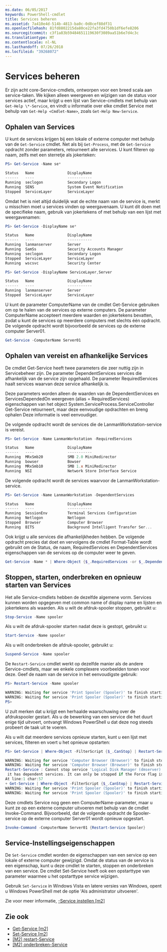 ```yaml
---
ms.date: 06/05/2017
keywords: PowerShell-cmdlet
title: Services beheren
ms.assetid: 7a410e4d-514b-4813-ba0c-0d8cef88df31
ms.openlocfilehash: 81fd8802215da80ce22fa3fd4750b1df6efe8206
ms.sourcegitcommit: c3f1a83b59484651119630f3089aa51b6e7d4c3c
ms.translationtype: MT
ms.contentlocale: nl-NL
ms.lasthandoff: 07/26/2018
ms.locfileid: "39268072"
---
```

# <a name="managing-services"></a>Services beheren

Er zijn acht core-Service-cmdlets, ontworpen voor een breed scala aan service-taken. We kijken alleen weergeven en wijzigen van de status voor services actief, maar krijgt u een lijst van Service-cmdlets met behulp van `Get-Help \*-Service`, en vindt u informatie over elke cmdlet Service met behulp van `Get-Help <Cmdlet-Name>`, zoals `Get-Help New-Service`.

## <a name="getting-services"></a>Ophalen van Services

U kunt de services krijgen bij een lokale of externe computer met behulp van de `Get-Service` cmdlet. Net als bij `Get-Process`, met de `Get-Service` opdracht zonder parameters, retourneert alle services. U kunt filteren op naam, zelfs met een sterretje als jokerteken:

```powershell
PS> Get-Service -Name se*

Status   Name               DisplayName
------   ----               -----------
Running  seclogon           Secondary Logon
Running  SENS               System Event Notification
Stopped  ServiceLayer       ServiceLayer
```

Omdat het is niet altijd duidelijk wat de echte naam van de service is, merkt u misschien moet u services vinden op weergavenaam. U kunt dit doen met de specifieke naam, gebruik van jokertekens of met behulp van een lijst met weergavenamen:

```powershell
PS> Get-Service -DisplayName se*

Status   Name               DisplayName
------   ----               -----------
Running  lanmanserver       Server
Running  SamSs              Security Accounts Manager
Running  seclogon           Secondary Logon
Stopped  ServiceLayer       ServiceLayer
Running  wscsvc             Security Center

PS> Get-Service -DisplayName ServiceLayer,Server

Status   Name               DisplayName
------   ----               -----------
Running  lanmanserver       Server
Stopped  ServiceLayer       ServiceLayer
```

U kunt de parameter ComputerName van de cmdlet Get-Service gebruiken om op te halen van de services op externe computers. De parameter ComputerName accepteert meerdere waarden en jokertekens bevatten, zodat u kunt de services op meerdere computers met slechts één opdracht. De volgende opdracht wordt bijvoorbeeld de services op de externe computer Server01.

```powershell
Get-Service -ComputerName Server01
```

## <a name="getting-required-and-dependent-services"></a>Ophalen van vereist en afhankelijke Services

De cmdlet Get-Service heeft twee parameters die zeer nuttig zijn in Servicebeheer zijn. De parameter DependentServices services die afhankelijk van de service zijn opgehaald. De parameter RequiredServices haalt services waarvan deze service afhankelijk is.

Deze parameters worden alleen de waarden van de DependentServices en ServicesDependedOn weergeven (alias = RequiredServices) eigenschappen van het object System.ServiceProcess.ServiceController Get-Service retourneert, maar deze eenvoudige opdrachten en breng ophalen Deze informatie is veel eenvoudiger.

De volgende opdracht wordt de services die de LanmanWorkstation-service is vereist.

```powershell
PS> Get-Service -Name LanmanWorkstation -RequiredServices

Status   Name               DisplayName
------   ----               -----------
Running  MRxSmb20           SMB 2.0 MiniRedirector
Running  bowser             Bowser
Running  MRxSmb10           SMB 1.x MiniRedirector
Running  NSI                Network Store Interface Service
```

De volgende opdracht wordt de services waarvoor de LanmanWorkstation-service.

```powershell
PS> Get-Service -Name LanmanWorkstation -DependentServices

Status   Name               DisplayName
------   ----               -----------
Running  SessionEnv         Terminal Services Configuration
Running  Netlogon           Netlogon
Stopped  Browser            Computer Browser
Running  BITS               Background Intelligent Transfer Ser...
```

Ook krijgt u alle services die afhankelijkheden hebben. De volgende opdracht precies dat doet en vervolgens de cmdlet Format-Table wordt gebruikt om de Status, de naam, RequiredServices en DependentServices eigenschappen van de services op de computer weer te geven.

```powershell
Get-Service -Name * | Where-Object {$_.RequiredServices -or $_.DependentServices} | Format-Table -Property Status, Name, RequiredServices, DependentServices -auto
```

## <a name="stopping-starting-suspending-and-restarting-services"></a>Stoppen, starten, onderbreken en opnieuw starten van Services

Het alle Service-cmdlets hebben de dezelfde algemene vorm. Services kunnen worden opgegeven met common name of display name en lijsten en jokertekens als waarden. Als u wilt de afdruk-spooler stoppen, gebruikt u:

```powershell
Stop-Service -Name spooler
```

Als u wilt de afdruk-spooler starten nadat deze is gestopt, gebruikt u:

```powershell
Start-Service -Name spooler
```

Als u wilt onderbreken de afdruk-spooler, gebruikt u:

```powershell
Suspend-Service -Name spooler
```

De `Restart-Service` cmdlet werkt op dezelfde manier als de andere Service-cmdlets, maar we enkele complexere voorbeelden tonen voor deze. Geef de naam van de service in het eenvoudigste gebruik:

```powershell
PS> Restart-Service -Name spooler

WARNING: Waiting for service 'Print Spooler (Spooler)' to finish starting...
WARNING: Waiting for service 'Print Spooler (Spooler)' to finish starting...
PS>
```

U zult merken dat u krijgt een herhaalde waarschuwing over de afdrukspooler gestart. Als u de bewerking van een service die het duurt enige tijd uitvoert, ontvangt Windows PowerShell u dat deze nog steeds probeert de taak uit te voeren.

Als u wilt dat meerdere services opnieuw starten, kunt u een lijst met services, filteren en voert u het opnieuw opstarten:

```powershell
PS> Get-Service | Where-Object -FilterScript {$_.CanStop} | Restart-Service

WARNING: Waiting for service 'Computer Browser (Browser)' to finish stopping...
WARNING: Waiting for service 'Computer Browser (Browser)' to finish stopping...
Restart-Service : Cannot stop service 'Logical Disk Manager (dmserver)' because
 it has dependent services. It can only be stopped if the Force flag is set.
At line:1 char:57
+ Get-Service | Where-Object -FilterScript {$_.CanStop} | Restart-Service <<<<
WARNING: Waiting for service 'Print Spooler (Spooler)' to finish starting...
WARNING: Waiting for service 'Print Spooler (Spooler)' to finish starting...
```

Deze cmdlets Service nog geen een ComputerName-parameter, maar u kunt ze op een externe computer uitvoeren met behulp van de cmdlet Invoke-Command. Bijvoorbeeld, dat de volgende opdracht de Spooler-service op de externe computer Server01 wordt opnieuw opgestart.

```powershell
Invoke-Command -ComputerName Server01 {Restart-Service Spooler}
```

## <a name="setting-service-properties"></a>Service-Instellingseigenschappen

De `Set-Service` cmdlet worden de eigenschappen van een service op een lokale of externe computer gewijzigd. Omdat de status van de service is een eigenschap, kunt u deze cmdlet te starten, stoppen en onderbreken van een service.
De cmdlet Set-Service heeft ook een opstarttype van parameter waarmee u het opstarttype service wijzigen.

Gebruik `Set-Service` in Windows Vista en latere versies van Windows, opent u Windows PowerShell met de optie 'Als administrator uitvoeren'.

Zie voor meer informatie, [-Service instellen [m2]](https://technet.microsoft.com/library/b71e29ed-372b-4e32-a4b7-5eb6216e56c3)

## <a name="see-also"></a>Zie ook

- [Get-Service [m2]](https://technet.microsoft.com/en-us/library/0a09cb22-0a1c-4a79-9851-4e53075f9cf6)
- [Set-Service [m2]](https://technet.microsoft.com/library/b71e29ed-372b-4e32-a4b7-5eb6216e56c3)
- [[M2] restart-Service](https://technet.microsoft.com/en-us/library/45acf50d-2277-4523-baf7-ce7ced977d0f)
- [[M2] onderbreken-Service](https://technet.microsoft.com/en-us/library/c8492b87-0e21-4faf-8054-3c83c2ec2826)